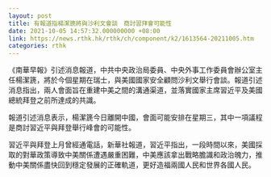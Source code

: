 ```yaml
---
layout: post
title: 有報道指楊潔篪將與沙利文會談　商討習拜會可能性
date: 2021-10-05 14:57:32.000000000 +08:00
link: https://news.rthk.hk/rthk/ch/component/k2/1613564-20211005.htm
categories: rthk
---
```


《南華早報》引述消息報道，中共中央政治局委員、中央外事工作委員會辦公室主任楊潔篪，將於今個星期在瑞士，與美國國家安全顧問沙利文舉行會談。報道引述消息指出，兩人會面旨在重建中美之間的溝通渠道，並落實國家主席習近平及美國總統拜登之前所達成的共識。

報道引述消息表示，楊潔篪今日離開中國，會面可能安排在星期三，其中一項議程是商討習近平與拜登舉行峰會的可能性。

習近平與拜登上月曾經通電話，新華社報道，習近平指出，一段時間以來，美國採取的對華政策導致中美關係遭遇嚴重困難，中美應該拿出戰略膽識和政治魄力，推動中美關係盡快回到穩定發展的正確軌道，更好造福兩國人民和世界各國人民。
